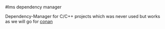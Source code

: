 #lms dependency manager

Dependency-Manager for C/C++ projects which was never used but works as we will go for [conan](conan.io)
